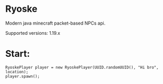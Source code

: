 # Ryoske
Modern java minecraft packet-based NPCs api.

Supported versions: 1.19.x

# Start:
```
RyoskePlayer player = new RyoskePlayer(UUID.randomUUID(), "Hi bro", location);
player.spawn();
```
